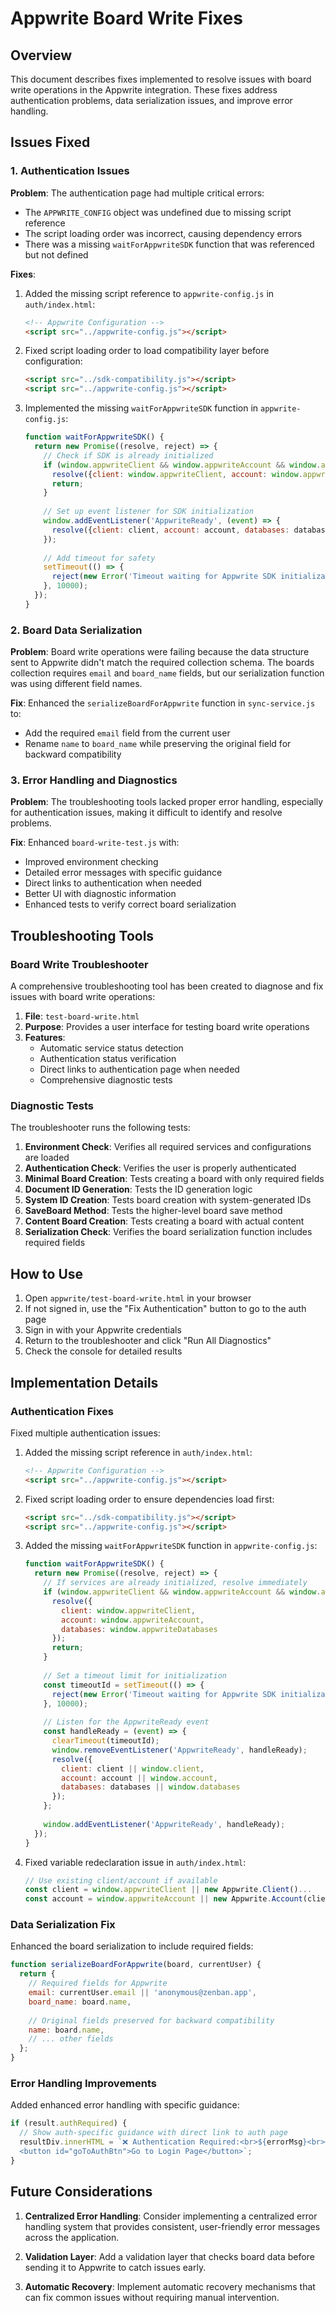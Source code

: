 # Appwrite Board Write Fixes

## Overview

This document describes fixes implemented to resolve issues with board write operations in the Appwrite integration. These fixes address authentication problems, data serialization issues, and improve error handling.

## Issues Fixed

### 1. Authentication Issues

**Problem**: The authentication page had multiple critical errors:
- The `APPWRITE_CONFIG` object was undefined due to missing script reference
- The script loading order was incorrect, causing dependency errors
- There was a missing `waitForAppwriteSDK` function that was referenced but not defined

**Fixes**:
1. Added the missing script reference to `appwrite-config.js` in `auth/index.html`:
   ```html
   <!-- Appwrite Configuration -->
   <script src="../appwrite-config.js"></script>
   ```

2. Fixed script loading order to load compatibility layer before configuration:
   ```html
   <script src="../sdk-compatibility.js"></script>
   <script src="../appwrite-config.js"></script>
   ```

3. Implemented the missing `waitForAppwriteSDK` function in `appwrite-config.js`:
   ```javascript
   function waitForAppwriteSDK() {
     return new Promise((resolve, reject) => {
       // Check if SDK is already initialized
       if (window.appwriteClient && window.appwriteAccount && window.appwriteDatabases) {
         resolve({client: window.appwriteClient, account: window.appwriteAccount, databases: window.appwriteDatabases});
         return;
       }
       
       // Set up event listener for SDK initialization
       window.addEventListener('AppwriteReady', (event) => {
         resolve({client: client, account: account, databases: databases});
       });
       
       // Add timeout for safety
       setTimeout(() => {
         reject(new Error('Timeout waiting for Appwrite SDK initialization'));
       }, 10000);
     });
   }
   ```

### 2. Board Data Serialization

**Problem**: Board write operations were failing because the data structure sent to Appwrite didn't match the required collection schema. The boards collection requires `email` and `board_name` fields, but our serialization function was using different field names.

**Fix**: Enhanced the `serializeBoardForAppwrite` function in `sync-service.js` to:
- Add the required `email` field from the current user
- Rename `name` to `board_name` while preserving the original field for backward compatibility

### 3. Error Handling and Diagnostics

**Problem**: The troubleshooting tools lacked proper error handling, especially for authentication issues, making it difficult to identify and resolve problems.

**Fix**: Enhanced `board-write-test.js` with:
- Improved environment checking
- Detailed error messages with specific guidance
- Direct links to authentication when needed
- Better UI with diagnostic information
- Enhanced tests to verify correct board serialization

## Troubleshooting Tools

### Board Write Troubleshooter

A comprehensive troubleshooting tool has been created to diagnose and fix issues with board write operations:

1. **File**: `test-board-write.html`
2. **Purpose**: Provides a user interface for testing board write operations
3. **Features**:
   - Automatic service status detection
   - Authentication status verification
   - Direct links to authentication page when needed
   - Comprehensive diagnostic tests

### Diagnostic Tests

The troubleshooter runs the following tests:

1. **Environment Check**: Verifies all required services and configurations are loaded
2. **Authentication Check**: Verifies the user is properly authenticated
3. **Minimal Board Creation**: Tests creating a board with only required fields
4. **Document ID Generation**: Tests the ID generation logic
5. **System ID Creation**: Tests board creation with system-generated IDs
6. **SaveBoard Method**: Tests the higher-level board save method
7. **Content Board Creation**: Tests creating a board with actual content
8. **Serialization Check**: Verifies the board serialization function includes required fields

## How to Use

1. Open `appwrite/test-board-write.html` in your browser
2. If not signed in, use the "Fix Authentication" button to go to the auth page
3. Sign in with your Appwrite credentials
4. Return to the troubleshooter and click "Run All Diagnostics"
5. Check the console for detailed results

## Implementation Details

### Authentication Fixes

Fixed multiple authentication issues:

1. Added the missing script reference in `auth/index.html`:
   ```html
   <!-- Appwrite Configuration -->
   <script src="../appwrite-config.js"></script>
   ```

2. Fixed script loading order to ensure dependencies load first:
   ```html
   <script src="../sdk-compatibility.js"></script>
   <script src="../appwrite-config.js"></script>
   ```

3. Added the missing `waitForAppwriteSDK` function in `appwrite-config.js`:
   ```javascript
   function waitForAppwriteSDK() {
     return new Promise((resolve, reject) => {
       // If services are already initialized, resolve immediately
       if (window.appwriteClient && window.appwriteAccount && window.appwriteDatabases) {
         resolve({
           client: window.appwriteClient,
           account: window.appwriteAccount,
           databases: window.appwriteDatabases
         });
         return;
       }
       
       // Set a timeout limit for initialization
       const timeoutId = setTimeout(() => {
         reject(new Error('Timeout waiting for Appwrite SDK initialization'));
       }, 10000);
       
       // Listen for the AppwriteReady event
       const handleReady = (event) => {
         clearTimeout(timeoutId);
         window.removeEventListener('AppwriteReady', handleReady);
         resolve({
           client: client || window.client,
           account: account || window.account,
           databases: databases || window.databases
         });
       };
       
       window.addEventListener('AppwriteReady', handleReady);
     });
   }
   ```

4. Fixed variable redeclaration issue in `auth/index.html`:
   ```javascript
   // Use existing client/account if available
   const client = window.appwriteClient || new Appwrite.Client()...
   const account = window.appwriteAccount || new Appwrite.Account(client);
   ```

### Data Serialization Fix

Enhanced the board serialization to include required fields:

```javascript
function serializeBoardForAppwrite(board, currentUser) {
  return {
    // Required fields for Appwrite
    email: currentUser.email || 'anonymous@zenban.app',
    board_name: board.name,
    
    // Original fields preserved for backward compatibility
    name: board.name,
    // ... other fields
  };
}
```

### Error Handling Improvements

Added enhanced error handling with specific guidance:

```javascript
if (result.authRequired) {
  // Show auth-specific guidance with direct link to auth page
  resultDiv.innerHTML = `❌ Authentication Required:<br>${errorMsg}<br><br>
  <button id="goToAuthBtn">Go to Login Page</button>`;
}
```

## Future Considerations

1. **Centralized Error Handling**: Consider implementing a centralized error handling system that provides consistent, user-friendly error messages across the application.

2. **Validation Layer**: Add a validation layer that checks board data before sending it to Appwrite to catch issues early.

3. **Automatic Recovery**: Implement automatic recovery mechanisms that can fix common issues without requiring manual intervention.
